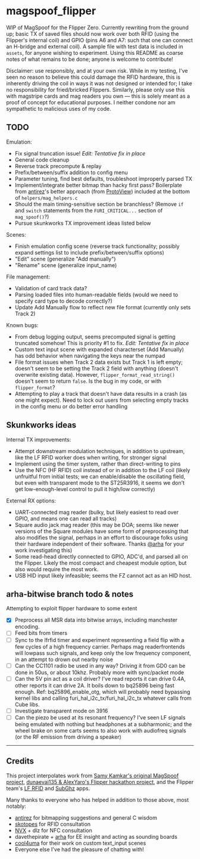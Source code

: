 # magspoof_flipper
WIP of MagSpoof for the Flipper Zero. Currently rewriting from the ground up; basic TX of saved files should now work over both RFID (using the Flipper's internal coil) and GPIO (pins A6 and A7: such that one can connect an H-bridge and external coil). A sample file with test data is included in `assets`, for anyone wishing to experiment. Using this README as coarse notes of what remains to be done; anyone is welcome to contribute!

Disclaimer: use responsibly, and at your own risk. While in my testing, I've seen no reason to believe this could damage the RFID hardware, this is inherently driving the coil in ways it was not designed or intended for; I take no responsibility for fried/bricked Flippers. Similarly, please only use this with magstripe cards and mag readers you own — this is solely meant as a proof of concept for educational purposes. I neither condone nor am sympathetic to malicious uses of my code.

## TODO
Emulation:
- Fix signal truncation issue! *Edit: Tentative fix in place*
- General code cleanup
- Reverse track precompute & replay
- Prefix/between/suffix addition to config menu
- Parameter tuning, find best defaults, troubleshoot improperly parsed TX
- Implement/integrate better bitmap than hacky first pass? Boilerplate from [antirez](https://github.com/antirez)'s better approach (from [ProtoView](https://github.com/antirez/protoview)) included at the bottom of `helpers/mag_helpers.c`
- Should the main timing-sensitive section be branchless? (Remove `if` and `switch` statements from the `FURI_CRITICAL...` section of `mag_spoof()`?)
- Pursue skunkworks TX improvement ideas listed below

Scenes:
- Finish emulation config scene (reverse track functionality; possibly expand settings list to include prefix/between/suffix options)
- "Edit" scene (generalize "Add manually")
- "Rename" scene (generalize input_name)

File management:
- Validation of card track data?
- Parsing loaded files into human-readable fields (would we need to specify card type to decode correctly?)
- Update Add Manually flow to reflect new file format (currently only sets Track 2)

Known bugs:
- From debug logging output, seems precomputed signal is getting truncated somehow! This is priority \#1 to fix. *Edit: Tentative fix in place*
- Custom text input scene with expanded characterset (Add Manually) has odd behavior when navigating the keys near the numpad
- File format issues when Track 2 data exists but Track 1 is left empty; doesn't seem to be setting the Track 2 field with anything (doesn't overwrite existing data). However, `flipper_format_read_string()` doesn't seem to return `false`. Is the bug in my code, or with `flipper_format`?
- Attempting to play a track that doesn't have data results in a crash (as one might expect). Need to lock out users from selecting empty tracks in the config menu or do better error handling

## Skunkworks ideas
Internal TX improvements:
- Attempt downstream modulation techniques, in addition to upstream, like the LF RFID worker does when writing, for stronger signal
- Implement using the timer system, rather than direct-writing to pins
- Use the NFC (HF RFID) coil instead of or in addition to the LF coil (likely unfruitful from initial tests; we can enable/disable the oscillating field, but even with transparent mode to the ST25R3916, it seems we don't get low-enough-level control to pull it high/low correctly) 

External RX options:
- UART-connected mag reader (bulky, but likely easiest to read over GPIO, and means one can read all tracks)
- Square audio jack mag reader (this may be DOA; seems like newer versions of the Square modules have some form of preprocessing that also modifies the signal, perhaps in an effort to discourage folks using their hardware independent of their software. Thanks [@arha](https://github.com/arha) for your work investigating this)
- Some read-head directly connected to GPIO, ADC'd, and parsed all on the Flipper. Likely the most compact and cheapest module option, but also would require the most work.
- USB HID input likely infeasible; seems the FZ cannot act as an HID host.

## arha-bitwise branch todo & notes
Attempting to exploit flipper hardware to some extent

- [X] Preprocess all MSR data into bitwise arrays, including manchester encoding. 
- [ ] Feed bits from timers
- [ ] Sync to the lfrfid timer and experiment representing a field flip with a few cycles of a high frequency carrier. Perhaps mag readerfrontends will lowpass such signals, and keep only the low frequency component, in an attempt to drown out nearby noise
- [ ] Can the CC1101 radio be used in any way? Driving it from GD0 can be done in 50us, or about 10khz. Probably more with sync/packet mode
- [ ] Can the 5V pin act as a coil driver? I've read reports it can drive 0.4A, other reports it can drive 2A. It boils down to bq25896 being fast enough. Ref: bq25896_enable_otg, which will probably need bypassing kernel libs and calling furi_hal_i2c_tx/furi_hal_i2c_tx whatever calls from Cube libs.
- [ ] Investigate transparent mode on 3916
- [ ] Can the piezo be used at its resonant frequency? I've seen LF signals being emulated with nothing but headphones at a subharmonic; and the wheel brake on some carts seems to also work with audiofreq signals (or the RF emission from driving a speaker)

----
## Credits
This project interpolates work from [Samy Kamkar's original MagSpoof project](https://github.com/samyk/magspoof), [dunaevai135 & AlexYaro's Flipper hackathon project](https://github.com/dunaevai135/flipperzero-firmware), and the Flipper team's [LF RFID](https://github.com/flipperdevices/flipperzero-firmware/tree/dev/applications/main/lfrfid) and [SubGhz](https://github.com/flipperdevices/flipperzero-firmware/tree/dev/applications/main/subghz) apps.  

Many thanks to everyone who has helped in addition to those above, most notably: 
- [antirez](https://github.com/antirez) for bitmapping suggestions and general C wisdom
- [skotopes](https://github.com/skotopes) for RFID consultation
- [NVX](https://github.com/nvx) + dlz for NFC consultation
- davethepirate + [arha](https://github.com/arha) for EE insight and acting as sounding boards
- [cool4uma](https://github.com/cool4uma) for their work on custom text_input scenes 
- Everyone else I've had the pleasure of chatting with!
